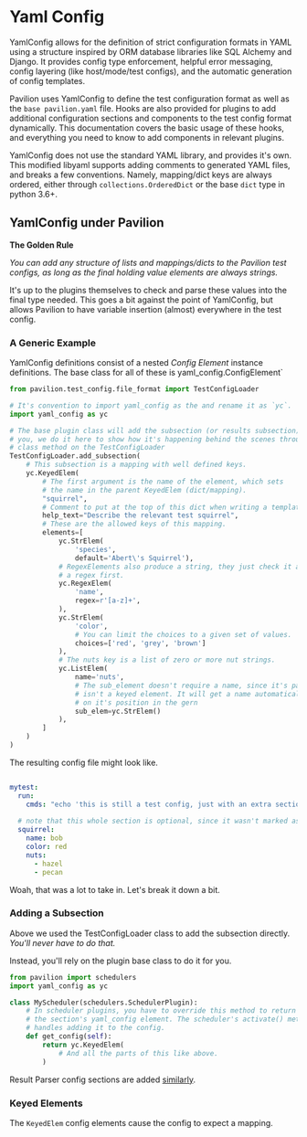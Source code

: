 # Yaml Config

YamlConfig allows for the definition of strict configuration formats in YAML
using a structure inspired by ORM database libraries like SQL Alchemy and 
Django. It provides config type enforcement, helpful error messaging, 
config layering (like host/mode/test configs), and the automatic 
generation of config templates.

Pavilion uses YamlConfig to define the test configuration format as well as
the `base pavilion.yaml` file. Hooks are also provided for plugins to add 
additional configuration sections and components to the test config format
dynamically. This documentation covers the basic usage of these hooks, and 
everything you need to know to add components in relevant plugins. 

YamlConfig does not use the standard YAML library, and provides it's own. 
This modified libyaml supports adding comments to generated YAML files, and 
breaks a few conventions. Namely, mapping/dict keys are always ordered, 
either through `collections.OrderedDict` or the base `dict` type in python 3.6+.

## YamlConfig under Pavilion

__The Golden Rule__

_You can add any structure of lists and mappings/dicts to the Pavilion test 
configs, as long as the final holding value elements are always strings._

It's up to the plugins themselves to check and parse these values 
into the final type needed.  This goes a bit against the point of YamlConfig,
but allows Pavilion to have variable insertion (almost) everywhere in the 
test config.

### A Generic Example

YamlConfig definitions consist of a nested _Config Element_ instance 
definitions. The base class for all of these is yaml_config.ConfigElement`


```python
from pavilion.test_config.file_format import TestConfigLoader

# It's convention to import yaml_config as the and rename it as `yc`.
import yaml_config as yc 

# The base plugin class will add the subsection (or results subsection), for 
# you, we do it here to show how it's happening behind the scenes through a 
# class method on the TestConfigLoader
TestConfigLoader.add_subsection(
    # This subsection is a mapping with well defined keys.
    yc.KeyedElem(
        # The first argument is the name of the element, which sets
        # the name in the parent KeyedElem (dict/mapping). 
        "squirrel",
        # Comment to put at the top of this dict when writing a template.
        help_text="Describe the relevant test squirrel",
        # These are the allowed keys of this mapping.
        elements=[
            yc.StrElem(
                'species', 
                default='Abert\'s Squirrel'),
            # RegexElements also produce a string, they just check it against
            # a regex first.
            yc.RegexElem(
                'name',
                regex=r'[a-z]+',
            ),
            yc.StrElem(
                'color',
                # You can limit the choices to a given set of values. 
                choices=['red', 'grey', 'brown']
            ),
            # The nuts key is a list of zero or more nut strings. 
            yc.ListElem(
                name='nuts',
                # The sub_element doesn't require a name, since it's parent
                # isn't a keyed element. It will get a name automatically based 
                # on it's position in the gern
                sub_elem=yc.StrElem()
            ),
        ]
    )
)
```

The resulting config file might look like.
```yaml

mytest:
  run:
    cmds: "echo 'this is still a test config, just with an extra section.'"
  
  # note that this whole section is optional, since it wasn't marked as required
  squirrel:
    name: bob
    color: red
    nuts:
      - hazel
      - pecan
```

Woah, that was a lot to take in. Let's break it down a bit.

### Adding a Subsection
Above we used the TestConfigLoader class to add the subsection directly. 
_You'll never have to do that._

Instead, you'll rely on the plugin base class to do it for you.

```python
from pavilion import schedulers
import yaml_config as yc

class MyScheduler(schedulers.SchedulerPlugin):
    # In scheduler plugins, you have to override this method to return
    # the section's yaml_config element. The scheduler's activate() method
    # handles adding it to the config.
    def get_config(self):
        return yc.KeyedElem(
            # And all the parts of this like above.
        )
```

Result Parser config sections are added [similarly](result_parsers.md#foo).

### Keyed Elements
The `KeyedElem` config elements cause the config to expect a mapping. 

